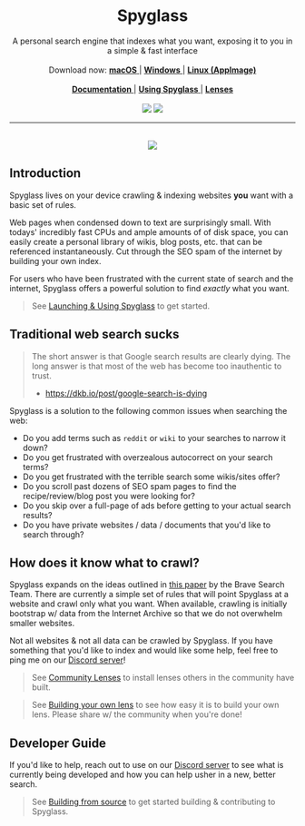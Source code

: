 <p align="center">
  <h1 align="center"><b>Spyglass</b></h1>
  <p align="center">
    A personal search engine that indexes what you want, exposing it to you in a simple & fast interface
    <br />
    <br />
        Download now:
        <a href="https://github.com/a5huynh/spyglass/releases/download/v2022.6.5/Spyglass_22.6.5_x64.dmg">
            <strong>macOS</strong>
        </a> |
        <a href="https://github.com/a5huynh/spyglass/releases/download/v2022.6.5/Spyglass_22.6.5_x64_en-US.msi">
            <strong>Windows</strong>
        </a> |
        <a href="https://github.com/a5huynh/spyglass/releases/download/v2022.6.5/spyglass_22.6.5_amd64.AppImage">
            <strong>Linux (AppImage)</strong>
        </a>
    <br />
    <br />
    <a href="https://docs.spyglass.fyi">
        <strong>Documentation</strong>
    </a> |
    <a href="https://docs.spyglass.fyi/usage/index.html">
        <strong>Using Spyglass</strong>
    </a> |
    <a href="https://docs.spyglass.fyi/usage/lenses/index.html">
        <strong>Lenses</strong>
    </a>
    <br />
    <br />
    <img src="https://github.com/a5huynh/spyglass/actions/workflows/rust.yml/badge.svg">
    <a href="https://discord.gg/663wPVBSTB"><img src="https://img.shields.io/badge/Discord-Join%20Now-blue"></a>
  </p>
</p>

---

<p align="center">
    <br/>
    <img src="docs/spyglass-poc.gif">
</p>

## Introduction

Spyglass lives on your device crawling & indexing websites __you__ want with a basic
set of rules.

Web pages when condensed down to text are surprisingly small. With todays' incredibly
fast CPUs and ample amounts of of disk space, you can easily create a personal library of 
wikis, blog posts, etc. that can be referenced instantaneously. Cut through the SEO spam of 
the internet by building your own index.

For users who have been frustrated with the current state of search and the internet,
Spyglass offers a powerful solution to find _exactly_ what you want.

> See [Launching & Using Spyglass](https://docs.spyglass.fyi/usage/index.html) to get started.

## Traditional web search sucks

> The short answer is that Google search results are clearly dying. The long answer
> is that most of the web has become too inauthentic to trust.
>
> - https://dkb.io/post/google-search-is-dying

Spyglass is a solution to the following common issues when searching the web:

- Do you add terms such as `reddit` or `wiki` to your searches to narrow it down?
- Do you get frustrated with overzealous autocorrect on your search terms?
- Do you get frustrated with the terrible search some wikis/sites offer?
- Do you scroll past dozens of SEO spam pages to find the recipe/review/blog post you were looking for?
- Do you skip over a full-page of ads before getting to your actual search results?
- Do you have private websites / data / documents that you'd like to search through?

## How does it know what to crawl?

Spyglass expands on the ideas outlined in [this paper][googles-paper] by the
Brave Search Team. There are currently a simple set of rules that will point Spyglass
at a website and crawl only what you want. When available, crawling is initially
bootstrap w/ data from the Internet Archive so that we do not overwhelm smaller websites.

Not all websites & not all data can be crawled by Spyglass. If you have something
that you'd like to index and would like some help, feel free to ping me on
our [Discord server](https://discord.gg/663wPVBSTB)!

> See [Community Lenses](https://docs.spyglass.fyi/usage/lenses/community.html) to install
> lenses others in the community have built.

> See [Building your own lens](https://docs.spyglass.fyi/usage/lenses/build.html) to see
> how easy it is to build your own lens. Please share w/ the community when you're done!

[googles-paper]: https://brave.com/static-assets/files/goggles.pdf

## Developer Guide

If you'd like to help, reach out to use on our [Discord server](https://discord.gg/663wPVBSTB)
to see what is currently being developed and how you can help usher in a new,
better search.

> See [Building from source](https://docs.spyglass.fyi/build.html) to get started
> building & contributing to Spyglass.
